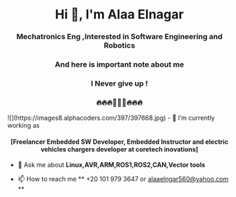 <h1 align="center">Hi 👋, I'm Alaa Elnagar</h1>
<h3 align="center">Mechatronics Eng ,Interested in Software Engineering and Robotics</h3>
<h3 align="center">And here is important note about me </h3>
<h3 align="center">I Never give up ! </h3>
<h3 align="center">🔥🔥🔥🚀🚀🚀🔥🔥🔥 </h3>
![](https://images8.alphacoders.com/397/397668.jpg)
- 🔭 I’m currently working as
<h4 align="center">[Freelancer Embedded SW Developer, Embedded Instructor and electric vehicles chargers developer at coretech inovations] </h4>

- 💬 Ask me about **Linux,AVR,ARM,ROS1,ROS2,CAN,Vector tools**

- 📫 How to reach me ** +20 101 979 3647 or alaaelngar560@yahoo.com  **


